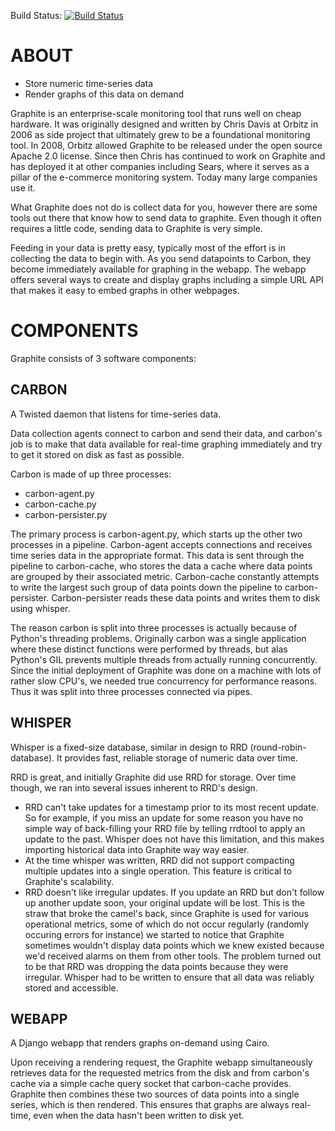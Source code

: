 Build Status: [![Build Status](https://secure.travis-ci.org/esteigler/graphite-cookbook.png)](http://travis-ci.org/esteigler/graphite-cookbook)

# ABOUT

* Store numeric time-series data
* Render graphs of this data on demand

Graphite is an enterprise-scale monitoring tool that runs well on cheap
hardware. It was originally designed and written by Chris Davis at
Orbitz in 2006 as side project that ultimately grew to be a foundational
monitoring tool. In 2008, Orbitz allowed Graphite to be released under
the open source Apache 2.0 license. Since then Chris has continued to
work on Graphite and has deployed it at other companies including Sears,
where it serves as a pillar of the e-commerce monitoring system. Today
many large companies use it.

What Graphite does not do is collect data for you, however there are
some tools out there that know how to send data to graphite. Even though
it often requires a little code, sending data to Graphite is very
simple.

Feeding in your data is pretty easy, typically most of the effort is in
collecting the data to begin with. As you send datapoints to Carbon,
they become immediately available for graphing in the webapp. The webapp
offers several ways to create and display graphs including a simple URL
API that makes it easy to embed graphs in other webpages.



# COMPONENTS

Graphite consists of 3 software components:


## CARBON

A Twisted daemon that listens for time-series data.

Data collection agents connect to carbon and send their data, and
carbon's job is to make that data available for real-time graphing
immediately and try to get it stored on disk as fast as possible.

Carbon is made of up three processes:

* carbon-agent.py
* carbon-cache.py
* carbon-persister.py

The primary process is carbon-agent.py, which starts up the other two
processes in a pipeline. Carbon-agent accepts connections and receives
time series data in the appropriate format.  This data is sent through
the pipeline to carbon-cache, who stores the data a cache where data
points are grouped by their associated metric.  Carbon-cache constantly
attempts to write the largest such group of data points down the
pipeline to carbon-persister. Carbon-persister reads these data points
and writes them to disk using whisper.

The reason carbon is split into three processes is actually because of
Python's threading problems. Originally carbon was a single application
where these distinct functions were performed by threads, but alas
Python's GIL prevents multiple threads from actually running
concurrently. Since the initial deployment of Graphite was done on a
machine with lots of rather slow CPU's, we needed true concurrency for
performance reasons. Thus it was split into three processes connected
via pipes.


## WHISPER

Whisper is a fixed-size database, similar in design to RRD
(round-robin-database). It provides fast, reliable storage of numeric
data over time.

RRD is great, and initially Graphite did use RRD for storage. Over time
though, we ran into several issues inherent to RRD's design.

* RRD can't take updates for a timestamp prior to its most recent
  update. So for example, if you miss an update for some reason you
have no simple way of back-filling your RRD file by telling rrdtool to
apply an update to the past. Whisper does not have this limitation, and
this makes importing historical data into Graphite way way easier.
* At the time whisper was written, RRD did not support compacting
  multiple updates into a single operation. This feature is critical to
Graphite's scalability.
* RRD doesn't like irregular updates. If you update an RRD but don't
  follow up another update soon, your original update will be lost. This
is the straw that broke the camel's back, since Graphite is used for
various operational metrics, some of which do not occur regularly
(randomly occuring errors for instance) we started to notice that
Graphite sometimes wouldn't display data points which we knew existed
because we'd received alarms on them from other tools. The problem
turned out to be that RRD was dropping the data points because they were
irregular. Whisper had to be written to ensure that all data was
reliably stored and accessible.


## WEBAPP

A Django webapp that renders graphs on-demand using Cairo.

Upon receiving a rendering request, the Graphite webapp simultaneously
retrieves data for the requested metrics from the disk and from carbon's
cache via a simple cache query socket that carbon-cache provides.
Graphite then combines these two sources of data points into a single
series, which is then rendered. This ensures that graphs are always
real-time, even when the data hasn't been written to disk yet.
